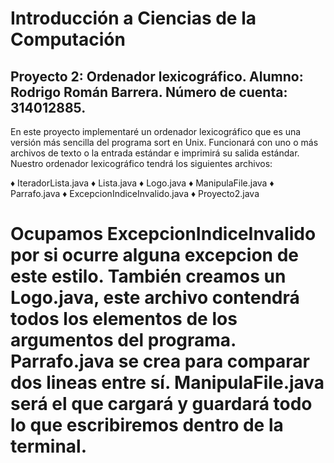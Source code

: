 Introducción a Ciencias de la Computación
=========================================

Proyecto 2: Ordenador lexicográfico.
Alumno: Rodrigo Román Barrera.
Número de cuenta: 314012885.
--------------------------------------------------------

En este proyecto implementaré un ordenador lexicográfico que es una versión más sencilla del programa sort en Unix.
Funcionará con uno o más archivos de texto o la entrada estándar e imprimirá su salida estándar.
Nuestro ordenador lexicográfico tendrá los siguientes archivos:

♦ IteradorLista.java
♦ Lista.java
♦ Logo.java
♦ ManipulaFile.java
♦ Parrafo.java
♦ ExcepcionIndiceInvalido.java
♦ Proyecto2.java

Ocupamos ExcepcionIndiceInvalido por si ocurre alguna excepcion de este estilo.
También creamos un Logo.java, este archivo contendrá todos los elementos de los argumentos del programa.
Parrafo.java se crea para comparar dos lineas entre sí.
ManipulaFile.java será el que cargará y guardará todo lo que escribiremos dentro de la terminal.
======================================================================================================


